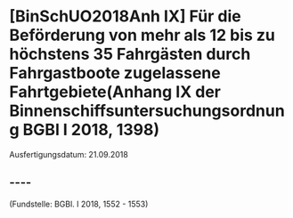 # [BinSchUO2018Anh IX] Für die Beförderung von mehr als 12 bis zu höchstens 35 Fahrgästen durch Fahrgastboote zugelassene Fahrtgebiete(Anhang IX der Binnenschiffsuntersuchungsordnung BGBl I 2018, 1398)

Ausfertigungsdatum: 21.09.2018

 

## ----

(Fundstelle: BGBl. I 2018, 1552 - 1553)
